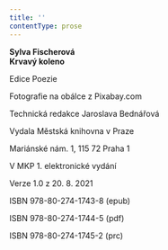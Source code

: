 ```yaml
---
title: ''
contentType: prose
---
```


<section>

**Sylva Fischerová  
Krvavý koleno**

</section>

<section>

Edice Poezie

Fotografie na obálce z Pixabay.com

Technická redakce Jaroslava Bednářová

</section>

<section>

Vydala Městská knihovna v Praze

Mariánské nám. 1, 115 72 Praha 1

</section>

<section>

V MKP 1. elektronické vydání

Verze 1.0 z 20. 8. 2021

</section>

<section>

ISBN 978-80-274-1743-8 (epub)

ISBN 978-80-274-1744-5 (pdf)

ISBN 978-80-274-1745-2 (prc)

</section>
